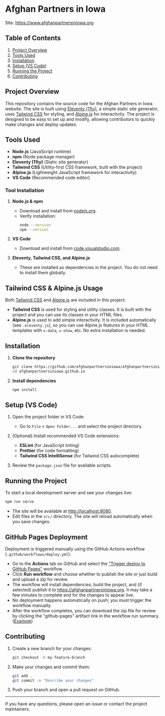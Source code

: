 # Afghan Partners in Iowa

Site: https://www.afghanpartnersiniowa.org

## Table of Contents

1. [Project Overview](#project-overview)
2. [Tools Used](#tools-used)
3. [Installation](#installation)
4. [Setup (VS Code)](#setup-vs-code)
5. [Running the Project](#running-the-project)
6. [Contributing](#contributing)

## Project Overview

This repository contains the source code for the Afghan Partners in Iowa website. The site is built using [Eleventy (11ty)](https://www.11ty.dev/), a simple static site generator, uses [Tailwind CSS](https://tailwindcss.com/) for styling, and [Alpine.js](https://alpinejs.dev/) for interactivity. The project is designed to be easy to set up and modify, allowing contributors to quickly make changes and deploy updates.

## Tools Used

- **Node.js** (JavaScript runtime)
- **npm** (Node package manager)
- **Eleventy (11ty)** (Static site generator)
- **Tailwind CSS** (Utility-first CSS framework, built with the project)
- **Alpine.js** (Lightweight JavaScript framework for interactivity)
- **VS Code** (Recommended code editor)

### Tool Installation

1. **Node.js & npm**
   - Download and install from [nodejs.org](https://nodejs.org/).
   - Verify installation:
     ```bash
     node --version
     npm --version
     ```

2. **VS Code**
   - Download and install from [code.visualstudio.com](https://code.visualstudio.com/).

3. **Eleventy, Tailwind CSS, and Alpine.js**
   - These are installed as dependencies in the project. You do not need to install them globally.

## Tailwind CSS & Alpine.js Usage

Both [Tailwind CSS](https://tailwindcss.com/) and [Alpine.js](https://alpinejs.dev/) are included in this project:

- **Tailwind CSS** is used for styling and utility classes. It is built with the project and you can use its classes in your HTML files.
- **Alpine.js** is used to add simple interactivity. It is included automatically (see `.eleventy.js`), so you can use Alpine.js features in your HTML templates with `x-data`, `x-show`, etc. No extra installation is needed.

## Installation

1. **Clone the repository**
   ```bash
   git clone https://github.com/afghanpartnersiniowa/afghanpartnersiniowa.github.io.git
   cd afghanpartnersiniowa.github.io
   ```

2. **Install dependencies**
   ```bash
   npm install
   ```

## Setup (VS Code)

1. Open the project folder in VS Code:
   - Go to `File` > `Open Folder...` and select the project directory.

2. (Optional) Install recommended VS Code extensions:
   - **ESLint** (for JavaScript linting)
   - **Prettier** (for code formatting)
   - **Tailwind CSS IntelliSense** (for Tailwind CSS autocomplete)

3. Review the `package.json` file for available scripts.

## Running the Project

To start a local development server and see your changes live:

```bash
npm run serve
```

- The site will be available at [http://localhost:8080](http://localhost:8080).
- Edit files in the `src/` directory. The site will reload automatically when you save changes.

## GitHub Pages Deployment

Deployment is triggered manually using the GitHub Actions workflow (`.github/workflows/deploy.yml`):

- Go to the **Actions** tab on GitHub and select the ["Trigger deploy to GitHub Pages"](https://github.com/afghanpartnersiniowa/afghanpartnersiniowa.github.io/actions/workflows/deploy.yml) workflow.
- Click **Run workflow** and choose whether to publish the site or just build and upload a zip for review.
- The workflow will install dependencies, build the project, and (if selected) publish it to https://afghanpartnersiniowa.org. It may take a few minutes to complete and for the changes to appear live.
- No deployment happens automatically on push; you must trigger the workflow manually.
- After the workflow completes, you can download the zip file for review by clicking the "github-pages" artifact link in the workflow run summary. ([Example](https://github.com/afghanpartnersiniowa/afghanpartnersiniowa.github.io/actions/runs/15003338931#artifacts))

## Contributing

1. Create a new branch for your changes:
   ```bash
   git checkout -b my-feature-branch
   ```
2. Make your changes and commit them:
   ```bash
   git add .
   git commit -m "Describe your changes"
   ```
3. Push your branch and open a pull request on GitHub.

---

If you have any questions, please open an issue or contact the project maintainers.
